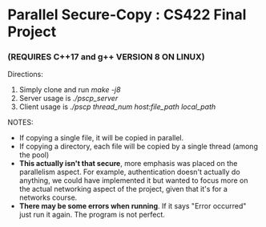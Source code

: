 # Parallel Secure-Copy : CS422 Final Project
### (REQUIRES C++17 and g++ VERSION 8 ON LINUX)

Directions:
1. Simply clone and run *make -j8*
2. Server usage is *./pscp_server*
3. Client usage is *./pscp thread_num host:file_path local_path*

NOTES: 
- If copying a single file, it will be copied in parallel. 
- If copying a directory, each file will be copied by a single thread (among the pool)
- **This actually isn't that secure**, more emphasis was placed on the parallelism aspect. For example, authentication doesn't actually do anything, we could have implemented it but wanted to focus more on the actual networking aspect of the project, given that it's for a networks course.
- **There may be some errors when running**. If it says "Error occurred" just run it again. The program is not perfect.
